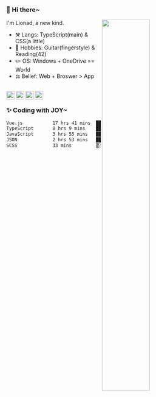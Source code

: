 ### 👋 Hi there~

[<img align="right" width="50%" src="https://github-readme-stats.vercel.app/api?username=Lionad-Morotar&show_icons=true">](https://metrics.lecoq.io/Lionad-Morotar?template=classic)

I'm Lionad, a new kind.

- ⚒️ Langs: TypeScript(main) & CSS(a little)
- 🎨 Hobbies: Guitar(fingerstyle) & Reading(42)
- ✏️ OS: Windows + OneDrive == World
- ⚖️ Belief: Web + Broswer > App

<br />

<a href="https://www.lionad.art">
  <img align="left" alt="lionad-art" width="22px" src="https://cdn.jsdelivr.net/npm/simple-icons@3.1.0/icons/wordpress.svg" />
</a>
<a href="#1806234223">
  <img align="left" alt="1806234223" width="22px" src="https://cdn.jsdelivr.net/npm/simple-icons@3.1.0/icons/tencentqq.svg" />
</a>
<a href="https://www.zhihu.com/people/Lionad">
  <img align="left" alt="132yse" width="22px" src="https://cdn.jsdelivr.net/npm/simple-icons@3.1.0/icons/zhihu.svg" />
</a>
<a href="https://github.com/Lionad-Morotar">
  <img align="left" alt="yisar" width="22px" src="https://cdn.jsdelivr.net/npm/simple-icons@3.1.0/icons/github.svg" />
</a>

<br />

### ✨ Coding with JOY~

<!--START_SECTION:waka-->

```txt
Vue.js           17 hrs 41 mins  ████████████▓░░░░░░░░░░░░   50.11 %
TypeScript       8 hrs 9 mins    █████▓░░░░░░░░░░░░░░░░░░░   23.09 %
JavaScript       3 hrs 55 mins   ██▓░░░░░░░░░░░░░░░░░░░░░░   11.12 %
JSON             2 hrs 53 mins   ██░░░░░░░░░░░░░░░░░░░░░░░   08.17 %
SCSS             33 mins         ▒░░░░░░░░░░░░░░░░░░░░░░░░   01.59 %
```

<!--END_SECTION:waka-->
